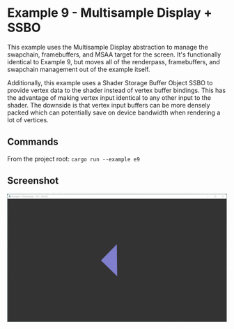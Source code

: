 # Example 9 - Multisample Display + SSBO

This example uses the Multisample Display abstraction to manage the swapchain,
framebuffers, and MSAA target for the screen. It's functionally identical to
Example 9, but moves all of the renderpass, framebuffers, and swapchain
management out of the example itself.

Additionally, this example uses a Shader Storage Buffer Object SSBO to provide
vertex data to the shader instead of vertex buffer bindings. This has the
advantage of making vertex input identical to any other input to the shader.
The downside is that vertex input buffers can be more densely packed which can
potentially save on device bandwidth when rendering a lot of vertices.

## Commands

From the project root: `cargo run --example e9`

## Screenshot

![./Screenshot.jpg](./Screenshot.jpg)
